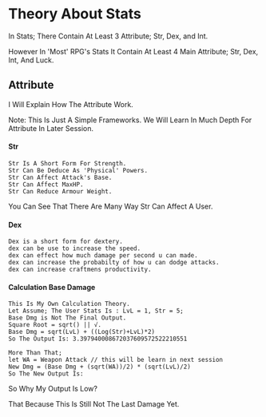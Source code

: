 # Theory About Stats

In Stats; There Contain At Least 3 Attribute; Str, Dex, and Int.

However In 'Most' RPG's Stats It Contain At Least 4 Main Attribute; Str, Dex, Int, And Luck.

## Attribute

I Will Explain How The Attribute Work.

Note: This Is Just A Simple Frameworks. We Will Learn In Much Depth For Attribute In Later Session.

#### Str
```
Str Is A Short Form For Strength.
Str Can Be Deduce As 'Physical' Powers.
Str Can Affect Attack's Base.
Str Can Affect MaxHP.
Str Can Reduce Armour Weight.
```
You Can See That There Are Many Way Str Can Affect A User.

#### Dex
```
Dex is a short form for dextery.
dex can be use to increase the speed.
dex can effect how much damage per second u can made.
dex can increase the probabilty of how u can dodge attacks.
dex can increase craftmens productivity.
```

#### Calculation Base Damage
```
This Is My Own Calculation Theory.
Let Assume; The User Stats Is : LvL = 1, Str = 5;
Base Dmg is Not The Final Output.
Square Root = sqrt() || √.
Base Dmg = sqrt(LvL) + ((Log(Str)+LvL)*2)
So The Output Is: 3.397940008672037609572522210551

More Than That;
let WA = Weapon Attack // this will be learn in next session
New Dmg = (Base Dmg + (sqrt(WA))/2) * (sqrt(LvL)/2)
So The New Output Is: 
```
So Why My Output Is Low?

That Because This Is Still Not The Last Damage Yet.
